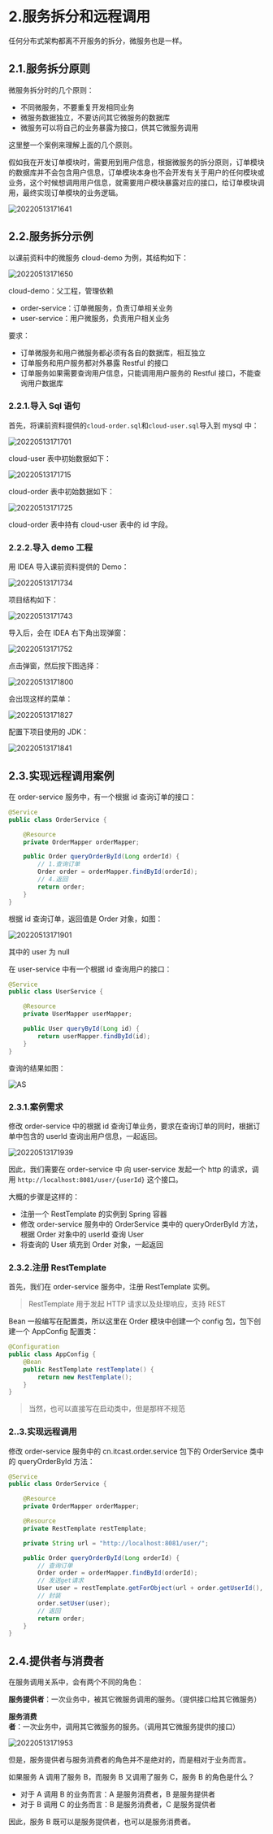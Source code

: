 # 2.服务拆分和远程调用

任何分布式架构都离不开服务的拆分，微服务也是一样。

## 2.1.服务拆分原则

微服务拆分时的几个原则：

- 不同微服务，不要重复开发相同业务
- 微服务数据独立，不要访问其它微服务的数据库
- 微服务可以将自己的业务暴露为接口，供其它微服务调用

这里整一个案例来理解上面的几个原则。

假如我在开发订单模块时，需要用到用户信息，根据微服务的拆分原则，订单模块的数据库并不会包含用户信息，订单模块本身也不会开发有关于用户的任何模块或业务，这个时候想调用用户信息，就需要用户模块暴露对应的接口，给订单模块调用，最终实现订单模块的业务逻辑。

![20220513171641](https://raw.githubusercontent.com/senluoye/BadGallery/master/image/20220513171641.png)

## 2.2.服务拆分示例

以课前资料中的微服务 cloud-demo 为例，其结构如下：

![20220513171650](https://raw.githubusercontent.com/senluoye/BadGallery/master/image/20220513171650.png)

cloud-demo：父工程，管理依赖

- order-service：订单微服务，负责订单相关业务
- user-service：用户微服务，负责用户相关业务

要求：

- 订单微服务和用户微服务都必须有各自的数据库，相互独立
- 订单服务和用户服务都对外暴露 Restful 的接口
- 订单服务如果需要查询用户信息，只能调用用户服务的 Restful 接口，不能查询用户数据库

### 2.2.1.导入 Sql 语句

首先，将课前资料提供的`cloud-order.sql`和`cloud-user.sql`导入到 mysql 中：

![20220513171701](https://raw.githubusercontent.com/senluoye/BadGallery/master/image/20220513171701.png)

cloud-user 表中初始数据如下：

![20220513171715](https://raw.githubusercontent.com/senluoye/BadGallery/master/image/20220513171715.png)

cloud-order 表中初始数据如下：

![20220513171725](https://raw.githubusercontent.com/senluoye/BadGallery/master/image/20220513171725.png)

cloud-order 表中持有 cloud-user 表中的 id 字段。

### 2.2.2.导入 demo 工程

用 IDEA 导入课前资料提供的 Demo：

![20220513171734](https://raw.githubusercontent.com/senluoye/BadGallery/master/image/20220513171734.png)

项目结构如下：

![20220513171743](https://raw.githubusercontent.com/senluoye/BadGallery/master/image/20220513171743.png)

导入后，会在 IDEA 右下角出现弹窗：

![20220513171752](https://raw.githubusercontent.com/senluoye/BadGallery/master/image/20220513171752.png)

点击弹窗，然后按下图选择：

![20220513171800](https://raw.githubusercontent.com/senluoye/BadGallery/master/image/20220513171800.png)

会出现这样的菜单：

![20220513171827](https://raw.githubusercontent.com/senluoye/BadGallery/master/image/20220513171827.png)

配置下项目使用的 JDK：

![20220513171841](https://raw.githubusercontent.com/senluoye/BadGallery/master/image/20220513171841.png)

## 2.3.实现远程调用案例

在 order-service 服务中，有一个根据 id 查询订单的接口：

```java
@Service
public class OrderService {

    @Resource
    private OrderMapper orderMapper;

    public Order queryOrderById(Long orderId) {
        // 1.查询订单
        Order order = orderMapper.findById(orderId);
        // 4.返回
        return order;
    }
}
```

根据 id 查询订单，返回值是 Order 对象，如图：

![20220513171901](https://raw.githubusercontent.com/senluoye/BadGallery/master/image/20220513171901.png)

其中的 user 为 null

在 user-service 中有一个根据 id 查询用户的接口：

```java
@Service
public class UserService {

    @Resource
    private UserMapper userMapper;

    public User queryById(Long id) {
        return userMapper.findById(id);
    }
}
```

查询的结果如图：

![AS](<https://raw.githubusercontent.com/senluoye/BadGallery/master/image/![image-20210713213213075](assetsimage-20210713213213075.png).png>)

### 2.3.1.案例需求

修改 order-service 中的根据 id 查询订单业务，要求在查询订单的同时，根据订单中包含的 userId 查询出用户信息，一起返回。

![20220513171939](https://raw.githubusercontent.com/senluoye/BadGallery/master/image/20220513171939.png)

因此，我们需要在 order-service 中 向 user-service 发起一个 http 的请求，调用 `http://localhost:8081/user/{userId}` 这个接口。

大概的步骤是这样的：

- 注册一个 RestTemplate 的实例到 Spring 容器
- 修改 order-service 服务中的 OrderService 类中的 queryOrderById 方法，根据 Order 对象中的 userId 查询 User
- 将查询的 User 填充到 Order 对象，一起返回

### 2.3.2.注册 RestTemplate

首先，我们在 order-service 服务中，注册 RestTemplate 实例。

> RestTemplate 用于发起 HTTP 请求以及处理响应，支持 REST

Bean 一般编写在配置类，所以这里在 Order 模块中创建一个 config 包，包下创建一个 AppConfig 配置类：

```java
@Configuration
public class AppConfig {
    @Bean
    public RestTemplate restTemplate() {
        return new RestTemplate();
    }
}
```

> 当然，也可以直接写在启动类中，但是那样不规范

### 2..3.实现远程调用

修改 order-service 服务中的 cn.itcast.order.service 包下的 OrderService 类中的 queryOrderById 方法：

```java
@Service
public class OrderService {

    @Resource
    private OrderMapper orderMapper;

    @Resource
    private RestTemplate restTemplate;

    private String url = "http://localhost:8081/user/";

    public Order queryOrderById(Long orderId) {
        // 查询订单
        Order order = orderMapper.findById(orderId);
        // 发送get请求
        User user = restTemplate.getForObject(url + order.getUserId(), User.class);
        // 封装
        order.setUser(user);
        // 返回
        return order;
    }
}
```

## 2.4.提供者与消费者

在服务调用关系中，会有两个不同的角色：

**服务提供者**：一次业务中，被其它微服务调用的服务。（提供接口给其它微服务）

**服务消费者**：一次业务中，调用其它微服务的服务。（调用其它微服务提供的接口）

![20220513171953](https://raw.githubusercontent.com/senluoye/BadGallery/master/image/20220513171953.png)

但是，服务提供者与服务消费者的角色并不是绝对的，而是相对于业务而言。

如果服务 A 调用了服务 B，而服务 B 又调用了服务 C，服务 B 的角色是什么？

- 对于 A 调用 B 的业务而言：A 是服务消费者，B 是服务提供者
- 对于 B 调用 C 的业务而言：B 是服务消费者，C 是服务提供者

因此，服务 B 既可以是服务提供者，也可以是服务消费者。
